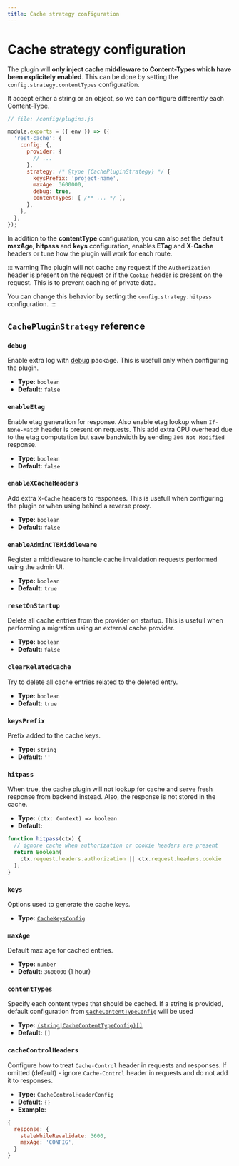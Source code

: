 ```yaml
---
title: Cache strategy configuration
---
```


# Cache strategy configuration

The plugin will **only inject cache middleware to Content-Types which have been explicitely enabled**. This can be done by setting the `config.strategy.contentTypes` configuration.

It accept either a string or an object, so we can configure differently each Content-Type.

```js {9-14}
// file: /config/plugins.js

module.exports = ({ env }) => ({
  'rest-cache': {
    config: {,
      provider: {
        // ...
      },
      strategy: /* @type {CachePluginStrategy} */ {
        keysPrefix: 'project-name',
        maxAge: 3600000,
        debug: true,
        contentTypes: [ /** ... */ ],
      },
    },
  },
});
```

In addition to the **contentType** configuration, you can also set the default **maxAge**, **hitpass** and **keys** configuration, enables **ETag** and **X-Cache** headers or tune how the plugin will work for each route.

::: warning
The plugin will not cache any request if the `Authorization` header is present on the request or if the `Cookie` header is present on the request. This is to prevent caching of private data.

You can change this behavior by setting the `config.strategy.hitpass` configuration.
:::

## `CachePluginStrategy` reference

### `debug`

Enable extra log with [debug](https://www.npmjs.com/package/debug) package. This is usefull only when configuring the plugin.

- **Type:** `boolean`
- **Default:** `false`

### `enableEtag`

Enable etag generation for response. Also enable etag lookup when `If-None-Match` header is present on requests.
This add extra CPU overhead due to the etag computation but save bandwidth by sending `304 Not Modified` response.

- **Type:** `boolean`
- **Default:** `false`

### `enableXCacheHeaders`

Add extra `X-Cache` headers to responses. This is usefull when configuring the plugin or when using behind a reverse proxy.

- **Type:** `boolean`
- **Default:** `false`

### `enableAdminCTBMiddleware`

Register a middleware to handle cache invalidation requests performed using the admin UI.

- **Type:** `boolean`
- **Default:** `true`

### `resetOnStartup`

Delete all cache entries from the provider on startup. This is usefull when performing a migration using an external cache provider.

- **Type:** `boolean`
- **Default:** `false`

### `clearRelatedCache`

Try to delete all cache entries related to the deleted entry.

- **Type:** `boolean`
- **Default:** `true`

### `keysPrefix`

Prefix added to the cache keys.

- **Type:** `string`
- **Default:** `''`

### `hitpass`

When true, the cache plugin will not lookup for cache and serve fresh response from backend instead. Also, the response is not stored in the cache.

- **Type:** `(ctx: Context) => boolean`
- **Default:**

```js
function hitpass(ctx) {
  // ignore cache when authorization or cookie headers are present
  return Boolean(
    ctx.request.headers.authorization || ctx.request.headers.cookie
  );
}
```

### `keys`

Options used to generate the cache keys.

- **Type:** [`CacheKeysConfig`](#cachekeysconfig)

### `maxAge`

Default max age for cached entries.

- **Type:** `number`
- **Default:** `3600000` (1 hour)

### `contentTypes`

Specify each content types that should be cached. If a string is provided, default configuration from [`CacheContentTypeConfig`](#cachecontenttypeconfig) will be used

- **Type:** [`(string|CacheContentTypeConfig)[]`](#cachecontenttypeconfig)
- **Default:** `[]`

### `cacheControlHeaders`
Configure how to treat `Cache-Control` header in requests and responses.
If omitted (default) - ignore `Cache-Control` header in requests and do not add it to responses.

- **Type:** `CacheControlHeaderConfig`
- **Default:** `{}`
- **Example**:
```js
{
  response: {
    staleWhileRevalidate: 3600,
    maxAge: 'CONFIG',
  }
}
```
